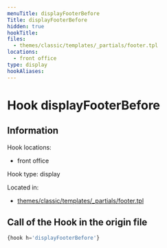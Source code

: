 ```yaml
---
menuTitle: displayFooterBefore
Title: displayFooterBefore
hidden: true
hookTitle: 
files:
  - themes/classic/templates/_partials/footer.tpl
locations:
  - front office
type: display
hookAliases:
---
```


# Hook displayFooterBefore

## Information

Hook locations: 
  - front office

Hook type: display

Located in: 
  - [themes/classic/templates/_partials/footer.tpl](https://github.com/PrestaShop/PrestaShop/blob/8.0.x/themes/classic/templates/_partials/footer.tpl)

## Call of the Hook in the origin file

```php
{hook h='displayFooterBefore'}
```